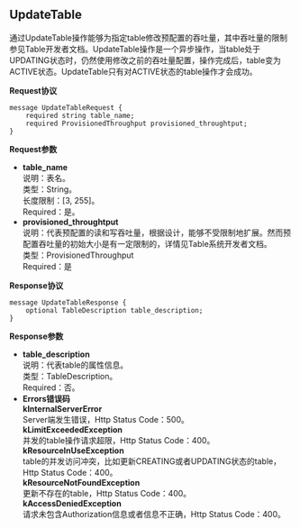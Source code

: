 ## UpdateTable

通过UpdateTable操作能够为指定table修改预配置的吞吐量，其中吞吐量的限制参见Table开发者文档。UpdateTable操作是一个异步操作，当table处于UPDATING状态时，仍然使用修改之前的吞吐量配置，操作完成后，table变为ACTIVE状态。UpdateTable只有对ACTIVE状态的table操作才会成功。

**Request协议**
```
message UpdateTableRequest {
    required string table_name;
    required ProvisionedThroughput provisioned_throughtput;
}
```
**Request参数**

* **table_name**<br>
说明：表名。<br>
类型：String。<br>
长度限制：[3, 255]。<br>
Required：是。
* **provisioned_throughtput**<br>
说明：代表预配置的读和写吞吐量，根据设计，能够不受限制地扩展。然而预
配置吞吐量的初始大小是有一定限制的，详情见Table系统开发者文档。<br>
类型：ProvisionedThroughput<br>
Required：是<br>

**Response协议**
```
message UpdateTableResponse {
    optional TableDescription table_description;
}
```
**Response参数**

* **table_description**<br>
说明：代表table的属性信息。<br>
类型：TableDescription。<br>
Required：否。
* **Errors错误码**<br>
  **kInternalServerError**<br>
Server端发生错误，Http Status Code：500。<br>
  **kLimitExceededException**<br>
并发的table操作请求超限，Http Status Code：400。<br>
  **kResourceInUseException**<br>
table的并发访问冲突，比如更新CREATING或者UPDATING状态的table，Http 
Status Code：400。<br>
  **kResourceNotFoundException**<br>
更新不存在的table，Http Status Code：400。<br>
  **kAccessDeniedException**<br>
请求未包含Authorization信息或者信息不正确，Http Status Code：400。



